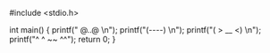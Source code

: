 #include <stdio.h>

int main()
{
    printf(" @..@ \n");
    printf("(----) \n");
    printf("( > __ <) \n");
    printf("^ ^ ~~ ^^");
    return 0;
}

